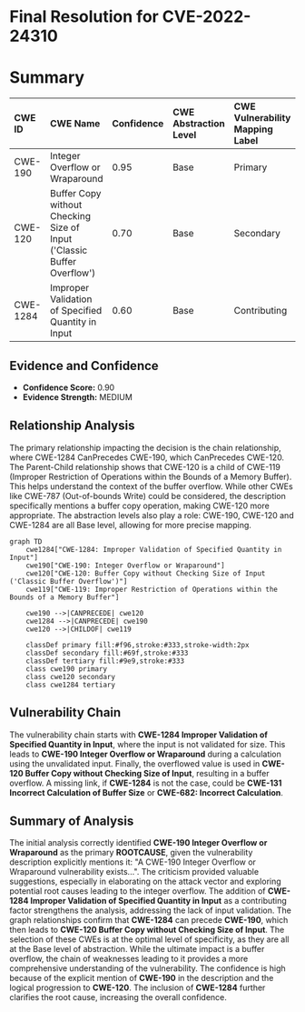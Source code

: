 # Final Resolution for CVE-2022-24310

# Summary
| CWE ID  | CWE Name                                                        | Confidence | CWE Abstraction Level | CWE Vulnerability Mapping Label | CWE-Vulnerability Mapping Notes |
| :-------- | :-------------------------------------------------------------- | :--------- | :-------------------- | :------------------------------ | :------------------------------ |
| CWE-190 | Integer Overflow or Wraparound | 0.95      | Base                 | Primary                       | Allowed                       |
| CWE-120 | Buffer Copy without Checking Size of Input ('Classic Buffer Overflow') | 0.70      | Base                 | Secondary                       | Allowed-with-Review  |
| CWE-1284 | Improper Validation of Specified Quantity in Input | 0.60      | Base                 | Contributing                       | Allowed                       |

## Evidence and Confidence

*   **Confidence Score:** 0.90
*   **Evidence Strength:** MEDIUM

## Relationship Analysis
The primary relationship impacting the decision is the chain relationship, where CWE-1284 CanPrecedes CWE-190, which CanPrecedes CWE-120. The Parent-Child relationship shows that CWE-120 is a child of CWE-119 (Improper Restriction of Operations within the Bounds of a Memory Buffer). This helps understand the context of the buffer overflow. While other CWEs like CWE-787 (Out-of-bounds Write) could be considered, the description specifically mentions a buffer copy operation, making CWE-120 more appropriate. The abstraction levels also play a role: CWE-190, CWE-120 and CWE-1284 are all Base level, allowing for more precise mapping.

```mermaid
graph TD
    cwe1284["CWE-1284: Improper Validation of Specified Quantity in Input"]
    cwe190["CWE-190: Integer Overflow or Wraparound"]
    cwe120["CWE-120: Buffer Copy without Checking Size of Input ('Classic Buffer Overflow')"]
    cwe119["CWE-119: Improper Restriction of Operations within the Bounds of a Memory Buffer"]
    
    cwe190 -->|CANPRECEDE| cwe120
    cwe1284 -->|CANPRECEDE| cwe190
    cwe120 -->|CHILDOF| cwe119
    
    classDef primary fill:#f96,stroke:#333,stroke-width:2px
    classDef secondary fill:#69f,stroke:#333
    classDef tertiary fill:#9e9,stroke:#333
    class cwe190 primary
    class cwe120 secondary
    class cwe1284 tertiary
```

## Vulnerability Chain
The vulnerability chain starts with **CWE-1284 Improper Validation of Specified Quantity in Input**, where the input is not validated for size. This leads to **CWE-190 Integer Overflow or Wraparound** during a calculation using the unvalidated input. Finally, the overflowed value is used in **CWE-120 Buffer Copy without Checking Size of Input**, resulting in a buffer overflow. A missing link, if **CWE-1284** is not the case, could be **CWE-131 Incorrect Calculation of Buffer Size** or **CWE-682: Incorrect Calculation**.

## Summary of Analysis
The initial analysis correctly identified **CWE-190 Integer Overflow or Wraparound** as the primary **ROOTCAUSE**, given the vulnerability description explicitly mentions it: "A CWE-190 Integer Overflow or Wraparound vulnerability exists...". The criticism provided valuable suggestions, especially in elaborating on the attack vector and exploring potential root causes leading to the integer overflow. The addition of **CWE-1284 Improper Validation of Specified Quantity in Input** as a contributing factor strengthens the analysis, addressing the lack of input validation. The graph relationships confirm that **CWE-1284** can precede **CWE-190**, which then leads to **CWE-120 Buffer Copy without Checking Size of Input**. The selection of these CWEs is at the optimal level of specificity, as they are all at the Base level of abstraction. While the ultimate impact is a buffer overflow, the chain of weaknesses leading to it provides a more comprehensive understanding of the vulnerability. The confidence is high because of the explicit mention of **CWE-190** in the description and the logical progression to **CWE-120**. The inclusion of **CWE-1284** further clarifies the root cause, increasing the overall confidence.